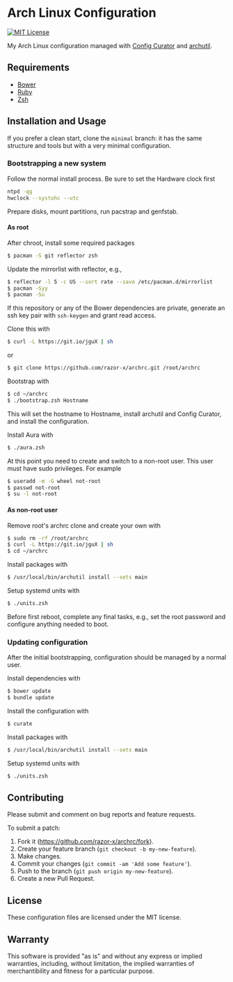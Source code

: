 # Arch Linux Configuration

[![MIT License](https://img.shields.io/badge/license-MIT-red.svg)](./LICENSE.txt)

My Arch Linux configuration managed with [Config Curator] and [archutil].

[archutil]: https://github.com/razor-x/archutil
[Config Curator]: https://github.com/razor-x/config_curator

## Requirements

* [Bower]
* [Ruby]
* [Zsh]

[Bower]: http://bower.io/
[Ruby]: https://www.ruby-lang.org/
[Zsh]: http://www.zsh.org/

## Installation and Usage

If you prefer a clean start, clone the `minimal` branch:
it has the same structure and tools but with
a very minimal configuration.

### Bootstrapping a new system

Follow the normal install process.
Be sure to set the Hardware clock first

```bash
ntpd -qg
hwclock --systohc --utc
```

Prepare disks, mount partitions, run pacstrap and genfstab.

#### As root

After chroot, install some required packages

```bash
$ pacman -S git reflector zsh
```

Update the mirrorlist with reflector, e.g.,

```bash
$ reflector -l 5 -c US --sort rate --save /etc/pacman.d/mirrorlist
$ pacman -Syy
$ pacman -Su
```

If this repository or any of the Bower dependencies are private,
generate an ssh key pair with `ssh-keygen` and grant read access.

Clone this with

```bash
$ curl -L https://git.io/jguX | sh
```

or

```bash
$ git clone https://github.com/razor-x/archrc.git /root/archrc
```

Bootstrap with

```bash
$ cd ~/archrc
$ ./bootstrap.zsh Hostname
```

This will set the hostname to Hostname,
install archutil and Config Curator,
and install the configuration.

Install Aura with

```bash
$ ./aura.zsh
```

At this point you need to create and switch to a non-root user.
This user must have sudo privileges.
For example

```bash
$ useradd -m -G wheel not-root
$ passwd not-root
$ su -l not-root
```

#### As non-root user

Remove root's archrc clone and create your own with

```bash
$ sudo rm -rf /root/archrc
$ curl -L https://git.io/jguX | sh
$ cd ~/archrc
```

Install packages with

```bash
$ /usr/local/bin/archutil install --sets main
```

Setup systemd units with

```bash
$ ./units.zsh
```

Before first reboot, complete any final tasks, e.g.,
set the root password and configure anything needed to boot.

### Updating configuration

After the initial bootstrapping,
configuration should be managed by a normal user.

Install dependencies with

```bash
$ bower update
$ bundle update
```

Install the configuration with

```bash
$ curate
```

Install packages with

```bash
$ /usr/local/bin/archutil install --sets main
```

Setup systemd units with

```bash
$ ./units.zsh
```

## Contributing

Please submit and comment on bug reports and feature requests.

To submit a patch:

1. Fork it (https://github.com/razor-x/archrc/fork).
2. Create your feature branch (`git checkout -b my-new-feature`).
3. Make changes.
4. Commit your changes (`git commit -am 'Add some feature'`).
5. Push to the branch (`git push origin my-new-feature`).
6. Create a new Pull Request.

## License

These configuration files are licensed under the MIT license.

## Warranty

This software is provided "as is" and without any express or
implied warranties, including, without limitation, the implied
warranties of merchantibility and fitness for a particular
purpose.

